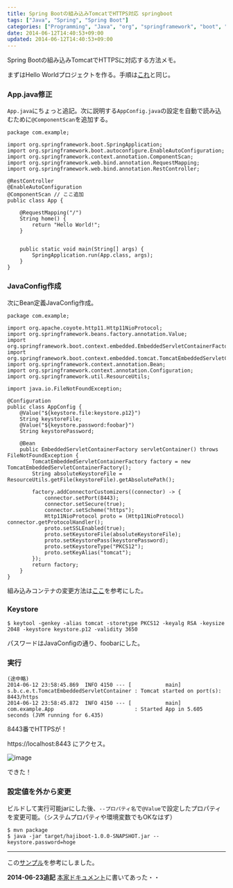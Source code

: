 ```yaml
---
title: Spring Bootの組み込みTomcatでHTTPS対応 springboot
tags: ["Java", "Spring", "Spring Boot"]
categories: ["Programming", "Java", "org", "springframework", "boot", "context", "embedded"]
date: 2014-06-12T14:40:53+09:00
updated: 2014-06-12T14:40:53+09:00
---
```


Spring Bootの組み込みTomcatでHTTPSに対応する方法メモ。

まずはHello Worldプロジェクトを作る。手順は[これ](/#/entries/265)と同じ。

### App.java修正

`App.java`にちょっと追記。次に説明する`AppConfig.java`の設定を自動で読み込むために`@ComponentScan`を追加する。

    package com.example;
    
    import org.springframework.boot.SpringApplication;
    import org.springframework.boot.autoconfigure.EnableAutoConfiguration;
    import org.springframework.context.annotation.ComponentScan;
    import org.springframework.web.bind.annotation.RequestMapping;
    import org.springframework.web.bind.annotation.RestController;
    
    @RestController
    @EnableAutoConfiguration
    @ComponentScan // ここ追加
    public class App {
    
        @RequestMapping("/")
        String home() {
            return "Hello World!";
        }
    
    
        public static void main(String[] args) {
            SpringApplication.run(App.class, args);
        }
    }

### JavaConfig作成

次にBean定義JavaConfig作成。


    package com.example;
    
    import org.apache.coyote.http11.Http11NioProtocol;
    import org.springframework.beans.factory.annotation.Value;
    import org.springframework.boot.context.embedded.EmbeddedServletContainerFactory;
    import org.springframework.boot.context.embedded.tomcat.TomcatEmbeddedServletContainerFactory;
    import org.springframework.context.annotation.Bean;
    import org.springframework.context.annotation.Configuration;
    import org.springframework.util.ResourceUtils;
    
    import java.io.FileNotFoundException;
    
    @Configuration
    public class AppConfig {
        @Value("${keystore.file:keystore.p12}")
        String keystoreFile;
        @Value("${keystore.password:foobar}")
        String keystorePassword;
    
        @Bean
        public EmbeddedServletContainerFactory servletContainer() throws FileNotFoundException {
            TomcatEmbeddedServletContainerFactory factory = new TomcatEmbeddedServletContainerFactory();
            String absoluteKeystoreFile = ResourceUtils.getFile(keystoreFile).getAbsolutePath();
    
            factory.addConnectorCustomizers((connector) -> {
                connector.setPort(8443);
                connector.setSecure(true);
                connector.setScheme("https");
                Http11NioProtocol proto = (Http11NioProtocol) connector.getProtocolHandler();
                proto.setSSLEnabled(true);
                proto.setKeystoreFile(absoluteKeystoreFile);
                proto.setKeystorePass(keystorePassword);
                proto.setKeystoreType("PKCS12");
                proto.setKeyAlias("tomcat");
            });
            return factory;
        }
    }

組み込みコンテナの変更方法は[ここ](http://docs.spring.io/spring-boot/docs/1.1.1.RELEASE/reference/htmlsingle/#boot-features-customizing-configurableembeddedservletcontainerfactory-directly)を参考にした。

### Keystore

    $ keytool -genkey -alias tomcat -storetype PKCS12 -keyalg RSA -keysize 2048 -keystore keystore.p12 -validity 3650

パスワードはJavaConfigの通り、foobarにした。

### 実行

    (途中略)
    2014-06-12 23:58:45.869  INFO 4150 --- [           main] s.b.c.e.t.TomcatEmbeddedServletContainer : Tomcat started on port(s): 8443/https
    2014-06-12 23:58:45.872  INFO 4150 --- [           main] com.example.App                          : Started App in 5.605 seconds (JVM running for 6.435)

8443番でHTTPSが！

https://localhost:8443 にアクセス。

![image](https://qiita-image-store.s3.amazonaws.com/0/1852/d88589de-df06-99b2-6007-e0b1cb90c1ed.png)

できた！

### 設定値を外から変更

ビルドして実行可能jarにした後、`--プロパティ名`で`@Value`で設定したプロパティを変更可能。（システムプロパティや環境変数でもOKなはず）

    $ mvn package
    $ java -jar target/hajiboot-1.0.0-SNAPSHOT.jar --keystore.password=hoge

----
この[サンプル](https://github.com/joshlong/spring-boot-embedded-tomcat-ssl)を参考にしました。

**2014-06-23追記**
[本家ドキュメント](http://docs.spring.io/spring-boot/docs/1.1.1.RELEASE/reference/html/howto-embedded-servlet-containers.html#howto-terminate-ssl-in-tomcat)に書いてあった・・
